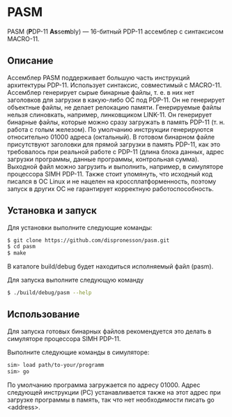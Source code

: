 # PASM

PASM (**P**DP-11 **As**se**m**bly) — 16-битный PDP-11 ассемблер с синтаксисом MACRO-11.

## Описание

Ассемблер PASM поддерживает большую часть инструкций архитектуры PDP-11. Использует синтаксис, совместимый с MACRO-11.
Ассемблер генерирует сырые бинарные файлы, т. е. в них нет заголовков для загрузки в какую-либо ОС под PDP-11. Он не генерирует объектные файлы, не делает релокацию памяти. Генерируемые файлы нельзя слиновкать, например, линковщиком LINK-11.
Он генерирует бинарные файлы, которые можно сразу загружать в память PDP-11 (т. н. работа с голым железом). По умолчанию инструкции генерируются относительно 01000 адреса (октальный). 
В готовом бинарном файле присутствуют заголовки для прямой загрузки в память PDP-11, как это требовалось при реальной работе с PDP-11 (длина блока данных, адрес загрузки программы, данные программы, контрольная сумма).
Выходной файл можно загрузить и выполнить, например, в симуляторе процессора SIMH PDP-11. Также стоит упомянуть, что исходный код писался в ОС Linux и не нацелен на кроссплатформенность, поэтому запуск в других ОС не гарантирует корректную работоспособность.

## Установка и запуск

Для установки выполните следующие команды:

```bash
$ git clone https://github.com/dispronesson/pasm.git
$ cd pasm
$ make
```

В каталоге build/debug будет находиться исполняемый файл (pasm).

Для запуска выполните следующую команду

```bash
$ ./build/debug/pasm --help
```

## Использование

Для запуска готовых бинарных файлов рекомендуется это делать в симуляторе процессора SIMH PDP-11.  

Выполните следующие команды в симуляторе:

```bash
sim> load path/to-your/programm
sim> go
```

По умолчанию программа загружается по адресу 01000. Адрес следующей инструкции (PC) устанавливается также на этот адрес при загрузке программы в память, так что нет необходимости писать go &lt;address&gt;.
